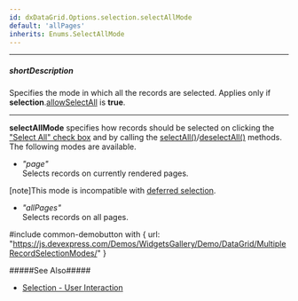 ```yaml
---
id: dxDataGrid.Options.selection.selectAllMode
default: 'allPages'
inherits: Enums.SelectAllMode
---
```

---
##### shortDescription
Specifies the mode in which all the records are selected. Applies only if **selection**.[allowSelectAll](/api-reference/10%20UI%20Components/GridBase/1%20Configuration/selection/allowSelectAll.md '/Documentation/ApiReference/UI_Components/dxDataGrid/Configuration/selection/#allowSelectAll') is **true**.

---
**selectAllMode** specifies how records should be selected on clicking the ["Select All" check box](/concepts/05%20UI%20Components/DataGrid/50%20Selection/10%20User%20Interaction.md '/Documentation/Guide/UI_Components/DataGrid/Selection/#User_Interaction') and by calling the [selectAll()](/api-reference/10%20UI%20Components/GridBase/3%20Methods/selectAll().md '/Documentation/ApiReference/UI_Components/dxDataGrid/Methods/#selectAll')/[deselectAll()](/api-reference/10%20UI%20Components/GridBase/3%20Methods/deselectAll().md '/Documentation/ApiReference/UI_Components/dxDataGrid/Methods/#deselectAll') methods. The following modes are available.

- *"page"*  
 Selects records on currently rendered pages.       
 
 [note]This mode is incompatible with [deferred selection](/api-reference/10%20UI%20Components/dxDataGrid/1%20Configuration/selection/deferred.md '/Documentation/ApiReference/UI_Components/dxDataGrid/Configuration/selection/#deferred').

- *"allPages"*  
 Selects records on all pages.

#include common-demobutton with {
    url: "https://js.devexpress.com/Demos/WidgetsGallery/Demo/DataGrid/MultipleRecordSelectionModes/"
} 


#####See Also#####
- [Selection - User Interaction](/concepts/05%20UI%20Components/DataGrid/50%20Selection/10%20User%20Interaction.md '/Documentation/Guide/UI_Components/DataGrid/Selection/#User_Interaction')